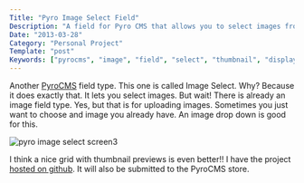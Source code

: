 ```yaml
---
Title: "Pyro Image Select Field"
Description: "A field for Pyro CMS that allows you to select images from your uploads"
Date: "2013-03-28"
Category: "Personal Project"
Template: "post"
Keywords: ["pyrocms", "image", "field", "select", "thumbnail", "display", "picker", "chooser", "pyro", "php"]
---
```


Another [PyroCMS](http://pyrocms.com "PyroCMS Website") field type. This one is called Image Select. Why? Because it does exactly that. It lets you select images. But wait! There is already an image field type. Yes, but that is for uploading images. Sometimes you just want to choose and image you already have. An image drop down is good for this.

<div class="center">
  <img alt="pyro image select screen3" src="https://ohdoylerules.com/images/screen3.png" >
</div>

I think a nice grid with thumbnail previews is even better!! I have the project [hosted on github](https://github.com/james2doyle/pyro-image-select "pyro image select github page"). It will also be submitted to the PyroCMS store.
